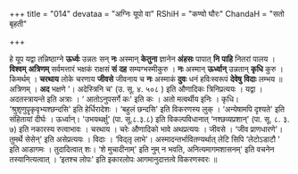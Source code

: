 +++
title = "014"
devataa = "अग्निः यूपो वा"
RShiH = "कण्वो घौरः"
ChandaH = "सतो बृहती"

+++


हे यूप यद्वा तन्निष्ठाग्ने **ऊर्ध्वः** उन्नतः सन् **नः** अस्मान् **केतुना** ज्ञानेन **अंहसः** पापात् **नि** **पाहि** नितरां पालय । **विश्वम्** **अत्रिणम्** सर्वमत्तारं भक्षकं राक्षसं **सं** **दह** सम्यग्भस्मीकुरु । **नः** अस्मान् **ऊर्ध्वान्** उन्नतान् **कृधि** कुरु । किमर्थम् । **चरथाय** लोके चरणाय **जीवसे** जीवनाय च **नः** अस्माकं **दुवः** धनं हविःस्वरूपं **देवेषु** **विदाः** लम्भय ॥ अत्रिणम् । **अद** भक्षणे '। अदेस्त्रिनि च' (उ. सू. ४. ५०८ ) इति औणादिकः त्रिनिप्रत्ययः । यद्वा । अदतस्त्रायन्ते इति अत्राः । ‘ आतोऽनुपसर्गे कः' इति कः । अतो मत्वर्थीय इनिः । कृधि। ‘श्रुशृणुपॄकृवृभ्यश्छन्दसि' इति हेर्धिरादेशः । ‘बहुलं छन्दसि' इति विकरणस्य लुक् । ‘अन्येषामपि दृश्यते' इति संहितायां दीर्घः । ऊर्ध्वान्। 'उभयथर्क्षु' (पा. सू.८.३.८) इति विकल्पविधानात् ‘नश्छव्यप्रशान्' (पा. सू. ८. ३. ७) इति नकारस्य रुत्वाभावः । चरथाय । चरेः औणादिको भावे अथप्रत्ययः । जीवसे । ‘जीव प्राणधारणे'। तुमर्थे सेसेन्' इति असेप्रत्ययः । विदाः । ‘विद्लृ लाभे'। अस्मादन्तर्भावितण्यर्थात् लेटि सिपि ‘लेटोऽडाटौ ' इति आडागमः । तुदादित्वात् शः। ‘शे मुचादीनाम्' इति नुम् न भवति,  अनित्यमागमशासनम्' इति वचनेन तस्यानित्यत्वात् । ‘इतश्च लोपः' इति इकारलोपः आगमानुदात्तत्वे विकरणस्वरः ॥